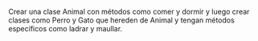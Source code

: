 Crear una clase Animal con métodos como comer y dormir y luego crear clases como Perro y Gato que hereden de Animal y tengan métodos específicos como ladrar y maullar.